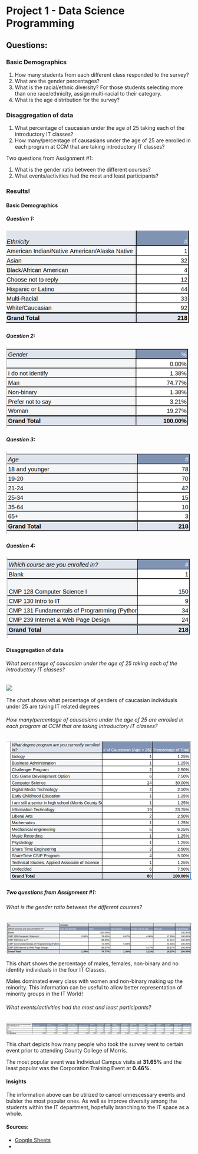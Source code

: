 # Project 1 - Data Science Programming


## Questions:

### Basic Demographics

1. How many students from each different class responded to the survey?
2. What are the gender percentages?
3. What is the racial/ethnic diversity? For those students selecting more than one race/ethnicity, assign multi-racial to their category.
4. What is the age distribution for the survey?

### Disaggregation of data

1. What percentage of caucasian under the age of 25 taking each of the introductory IT classes?
2. How many/percentage of causasians under the age of 25 are enrolled in each program at CCM that are taking introductory IT classes?

Two questions from Assignment #1:

1. What is the gender ratio between the different courses?
2. What events/activities had the most and least participants?

### Results!

#### Basic Demographics

##### Question 1:

![](assets/project1-demo1.png)

##### Question 2:

![](assets/project1-demo2.png)

##### Question 3:

![](assets/project1-demo3.png)

##### Question 4:

![](assets/project1-demo4.png)

#### Disaggregation of data

###### What percentage of caucasian under the age of 25 taking each of the introductory IT classes?

![](assets/20230213_143249_project1-dis1.png)

The chart shows what percentage of genders of caucasian individuals under 25 are taking IT related degrees

###### How many/percentage of causasians under the age of 25 are enrolled in each program at CCM that are taking introductory IT classes?

![](assets/project1-dis2.png)

##### Two questions from Assignment #1:

###### What is the gender ratio between the different courses?

![](assets/project1-dis3.png)

This chart shows the percentage of males, females, non-binary and no identity individuals in the four IT Classes.

Males dominated every class with women and non-binary making up the minority. This information can be useful to allow better representation of minority groups in the IT World!

###### What events/activities had the most and least participants?

![](assets/project1-dis4.png)

This chart depicts how many people who took the survey went to certain event prior to attending County College of Morris.

The most popular event was Individual Campus visits at **31.65%** and the least popular was the Corporation Training Event at **0.46%**.

#### Insights

The information above can be utilized to cancel unnescessary events and bulster the most popular ones. As well as improve diversity among the students within the IT department, hopefully branching to the IT space as a whole.


#### Sources:

* [Google Sheets](https://docs.google.com/spreadsheets/d/14SDbvSAjEUroPHEJDJbzoeSkspnBRT1Fu-Kxg_1xOKc/edit#gid=1281285375)
* [](https://)
